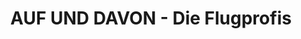 ---
title: "AUF UND DAVON - Die Flugprofis"
url: /halle-saale/auf-und-davon-die-flugprofis/
shop: Reisebüro
---